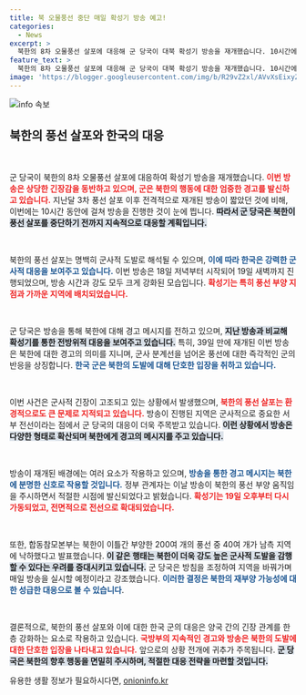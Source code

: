 ```yaml
---
title: 북 오물풍선 중단 매일 확성기 방송 예고!
categories:
  - News
excerpt: >
  북한의 8차 오물풍선 살포에 대응해 군 당국이 대북 확성기 방송을 재개했습니다. 10시간에 걸친 방송 이후 북한이 풍선을 재부양할 경우 추가 방송 예정이며, 확성기 방송을 확대하겠다고 밝혔습니다. 긴장 고조 속, 한국의 군사적 대응이 주목받고 있습니다.
feature_text: >
  북한의 8차 오물풍선 살포에 대응해 군 당국이 대북 확성기 방송을 재개했습니다. 10시간에 걸친 방송 이후 북한이 풍선을 재부양할 경우 추가 방송 예정이며, 확성기 방송을 확대하겠다고 밝혔습니다. 긴장 고조 속, 한국의 군사적 대응이 주목받고 있습니다.
image: 'https://blogger.googleusercontent.com/img/b/R29vZ2xl/AVvXsEixyZcFfHzMRdzZMjFBmAUKJYCLCGyLL1o632UiGVXcaFdKo_bkvkuCioo0uUKlGfBVcT3P84aROyZIXSBEx3Aw5nCQ3pTgDom1WDC4m8eifvWiAmWEEVb4x6G_l8C0QH225ldMjyaFvpxGEBGNO37VmDTDMHGhJPq73UglMfDca1-0aw/s1600/blogspot.png'
---
```


<p><img src="https://blogger.googleusercontent.com/img/b/R29vZ2xl/AVvXsEixyZcFfHzMRdzZMjFBmAUKJYCLCGyLL1o632UiGVXcaFdKo_bkvkuCioo0uUKlGfBVcT3P84aROyZIXSBEx3Aw5nCQ3pTgDom1WDC4m8eifvWiAmWEEVb4x6G_l8C0QH225ldMjyaFvpxGEBGNO37VmDTDMHGhJPq73UglMfDca1-0aw/s1600/blogspot.png" alt="info 속보" /></p>

<h2 data-ke-size="size26">북한의 풍선 살포와 한국의 대응</h2>

<p data-ke-size="size16">&nbsp;</p>

<p>군 당국이 북한의 8차 오물풍선 살포에 대응하여 확성기 방송을 재개했습니다. <b><span style="color: #ee2323;">이번 방송은 상당한 긴장감을 동반하고 있으며, 군은 북한의 행동에 대한 엄중한 경고를 발신하고 있습니다.</span></b> 지난달 3차 풍선 살포 이후 전격적으로 재개된 방송이 짧았던 것에 비해, 이번에는 10시간 동안에 걸쳐 방송을 진행한 것이 눈에 띕니다. <b><span style="background-color: #21538527;">따라서 군 당국은 북한이 풍선 살포를 중단하기 전까지 지속적으로 대응할 계획입니다.</span></b></p>

<p data-ke-size="size16">&nbsp;</p>

<p>북한의 풍선 살포는 명백히 군사적 도발로 해석될 수 있으며, <b><span style="color: #1a5490;">이에 따라 한국은 강력한 군사적 대응을 보여주고 있습니다.</span></b> 이번 방송은 18일 저녁부터 시작되어 19일 새벽까지 진행되었으며, 방송 시간과 강도 모두 크게 강화된 모습입니다. <b><span style="color: #ee2323;">확성기는 특히 풍선 부양 지점과 가까운 지역에 배치되었습니다.</span></b></p>

<p data-ke-size="size16">&nbsp;</p>

<p>군 당국은 방송을 통해 북한에 대해 경고 메시지를 전하고 있으며, <b><span style="background-color: #21538527;">지난 방송과 비교해 확성기를 통한 전방위적 대응을 보여주고 있습니다.</span></b> 특히, 39일 만에 재개된 이번 방송은 북한에 대한 경고의 의미를 지니며, 군사 분계선을 넘어온 풍선에 대한 즉각적인 군의 반응을 상징합니다. <b><span style="color: #1a5490;">한국 군은 북한의 도발에 대해 단호한 입장을 취하고 있습니다.</span></b></p>

<p data-ke-size="size16">&nbsp;</p>

<p>이번 사건은 군사적 긴장이 고조되고 있는 상황에서 발생했으며, <b><span style="color: #ee2323;">북한의 풍선 살포는 환경적으로도 큰 문제로 지적되고 있습니다.</span></b> 방송이 진행된 지역은 군사적으로 중요한 서부 전선이라는 점에서 군 당국의 대응이 더욱 주목받고 있습니다. <b><span style="background-color: #21538527;">이런 상황에서 방송은 다양한 형태로 확산되며 북한에게 경고의 메시지를 주고 있습니다.</span></b></p>

<p data-ke-size="size16">&nbsp;</p>

<p>방송이 재개된 배경에는 여러 요소가 작용하고 있으며, <b><span style="color: #1a5490;">방송을 통한 경고 메시지는 북한에 분명한 신호로 작용할 것입니다.</span></b> 정부 관계자는 이날 방송이 북한의 풍선 부양 움직임을 주시하면서 적절한 시점에 발신되었다고 밝혔습니다. <b><span style="color: #ee2323;">확성기는 19일 오후부터 다시 가동되었고, 전면적으로 전선으로 확대되었습니다.</span></b></p>

<p data-ke-size="size16">&nbsp;</p>

<p>또한, 합동참모본부는 북한이 이틀간 부양한 200여 개의 풍선 중 40여 개가 남측 지역에 낙하했다고 발표했습니다. <b><span style="background-color: #21538527;">이 같은 행태는 북한이 더욱 강도 높은 군사적 도발을 감행할 수 있다는 우려를 증대시키고 있습니다.</span></b> 군 당국은 방침을 조정하여 지역을 바꿔가며 매일 방송을 실시할 예정이라고 강조했습니다. <b><span style="color: #1a5490;">이러한 결정은 북한의 재부양 가능성에 대한 성급한 대응으로 볼 수 있습니다</span></b>.</p>

<p data-ke-size="size16">&nbsp;</p>

<p>결론적으로, 북한의 풍선 살포와 이에 대한 한국 군의 대응은 양국 간의 긴장 관계를 한층 강화하는 요소로 작용하고 있습니다. <b><span style="color: #ee2323;">국방부의 지속적인 경고와 방송은 북한의 도발에 대한 단호한 입장을 나타내고 있습니다.</span></b> 앞으로의 상황 전개에 귀추가 주목됩니다. <b><span style="background-color: #21538527;">군 당국은 북한의 향후 행동을 면밀히 주시하며, 적절한 대응 전략을 마련할 것입니다.</span></b></p>
유용한 생활 정보가 필요하시다면, <a href="https://onioninfo.kr" rel="dofollow">onioninfo.kr</a>


